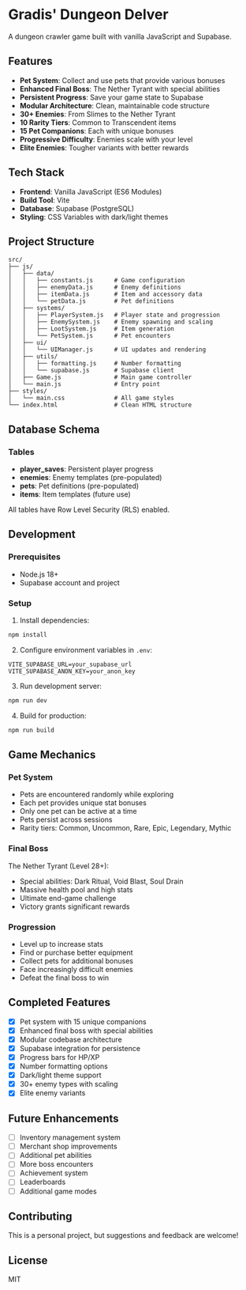 # Gradis' Dungeon Delver

A dungeon crawler game built with vanilla JavaScript and Supabase.

## Features

- **Pet System**: Collect and use pets that provide various bonuses
- **Enhanced Final Boss**: The Nether Tyrant with special abilities
- **Persistent Progress**: Save your game state to Supabase
- **Modular Architecture**: Clean, maintainable code structure
- **30+ Enemies**: From Slimes to the Nether Tyrant
- **10 Rarity Tiers**: Common to Transcendent items
- **15 Pet Companions**: Each with unique bonuses
- **Progressive Difficulty**: Enemies scale with your level
- **Elite Enemies**: Tougher variants with better rewards

## Tech Stack

- **Frontend**: Vanilla JavaScript (ES6 Modules)
- **Build Tool**: Vite
- **Database**: Supabase (PostgreSQL)
- **Styling**: CSS Variables with dark/light themes

## Project Structure

```
src/
├── js/
│   ├── data/
│   │   ├── constants.js      # Game configuration
│   │   ├── enemyData.js      # Enemy definitions
│   │   ├── itemData.js       # Item and accessory data
│   │   └── petData.js        # Pet definitions
│   ├── systems/
│   │   ├── PlayerSystem.js   # Player state and progression
│   │   ├── EnemySystem.js    # Enemy spawning and scaling
│   │   ├── LootSystem.js     # Item generation
│   │   └── PetSystem.js      # Pet encounters
│   ├── ui/
│   │   └── UIManager.js      # UI updates and rendering
│   ├── utils/
│   │   ├── formatting.js     # Number formatting
│   │   └── supabase.js       # Supabase client
│   ├── Game.js               # Main game controller
│   └── main.js               # Entry point
├── styles/
│   └── main.css              # All game styles
└── index.html                # Clean HTML structure
```

## Database Schema

### Tables

- **player_saves**: Persistent player progress
- **enemies**: Enemy templates (pre-populated)
- **pets**: Pet definitions (pre-populated)
- **items**: Item templates (future use)

All tables have Row Level Security (RLS) enabled.

## Development

### Prerequisites

- Node.js 18+
- Supabase account and project

### Setup

1. Install dependencies:
```bash
npm install
```

2. Configure environment variables in `.env`:
```
VITE_SUPABASE_URL=your_supabase_url
VITE_SUPABASE_ANON_KEY=your_anon_key
```

3. Run development server:
```bash
npm run dev
```

4. Build for production:
```bash
npm run build
```

## Game Mechanics

### Pet System

- Pets are encountered randomly while exploring
- Each pet provides unique stat bonuses
- Only one pet can be active at a time
- Pets persist across sessions
- Rarity tiers: Common, Uncommon, Rare, Epic, Legendary, Mythic

### Final Boss

The Nether Tyrant (Level 28+):
- Special abilities: Dark Ritual, Void Blast, Soul Drain
- Massive health pool and high stats
- Ultimate end-game challenge
- Victory grants significant rewards

### Progression

- Level up to increase stats
- Find or purchase better equipment
- Collect pets for additional bonuses
- Face increasingly difficult enemies
- Defeat the final boss to win

## Completed Features

- [x] Pet system with 15 unique companions
- [x] Enhanced final boss with special abilities
- [x] Modular codebase architecture
- [x] Supabase integration for persistence
- [x] Progress bars for HP/XP
- [x] Number formatting options
- [x] Dark/light theme support
- [x] 30+ enemy types with scaling
- [x] Elite enemy variants

## Future Enhancements

- [ ] Inventory management system
- [ ] Merchant shop improvements
- [ ] Additional pet abilities
- [ ] More boss encounters
- [ ] Achievement system
- [ ] Leaderboards
- [ ] Additional game modes

## Contributing

This is a personal project, but suggestions and feedback are welcome!

## License

MIT
